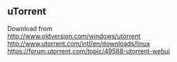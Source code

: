 ## uTorrent

Download from  
http://www.oldversion.com/windows/utorrent  
http://www.utorrent.com/intl/en/downloads/linux  
https://forum.utorrent.com/topic/49588-µtorrent-webui  
